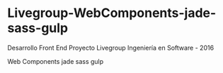 # Livegroup-WebComponents-jade-sass-gulp
Desarrollo Front End Proyecto Livegroup 
Ingeniería en Software - 2016

Web Components
jade
sass
gulp

